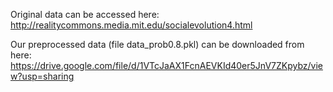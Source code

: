 Original data can be accessed here: http://realitycommons.media.mit.edu/socialevolution4.html

Our preprocessed data (file data_prob0.8.pkl) can be downloaded from here: https://drive.google.com/file/d/1VTcJaAX1FcnAEVKId40er5JnV7ZKpybz/view?usp=sharing
